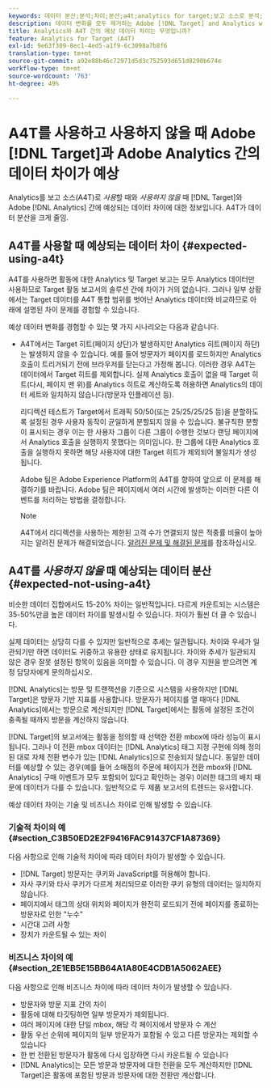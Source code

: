 ```yaml
---
keywords: 데이터 분산;분석;차이;분산;a4t;analytics for target;보고 소스로 분석;불일치;일치하지 않음
description: 데이터 변화를 모두 제거하는 Adobe [!DNL Target] and Analytics when not using Analytics for [!DNL Target] (A4T) 간 예상 데이터 차이에 대해 알아봅니다.
title: Analytics와 A4T 간의 예상 데이터 차이는 무엇입니까?
feature: Analytics for Target (A4T)
exl-id: 9e63f309-8ec1-4ed5-a1f9-6c3098a7b8f6
translation-type: tm+mt
source-git-commit: a92e88b46c72971d5d3c752593d651d8290b674e
workflow-type: tm+mt
source-wordcount: '763'
ht-degree: 49%

---
```


# A4T를 사용하고 사용하지 않을 때 Adobe [!DNL Target]과 Adobe Analytics 간의 데이터 차이가 예상

Analytics를 보고 소스(A4T)로 *사용*&#x200B;할 때와 *사용하지 않을* 때 [!DNL Target]와 Adobe [!DNL Analytics] 간에 예상되는 데이터 차이에 대한 정보입니다. A4T가 데이터 분산을 크게 줄임.

## A4T를 사용할 때 예상되는 데이터 차이 {#expected-using-a4t}

A4T를 사용하면 활동에 대한 Analytics 및 Target 보고는 모두 Analytics 데이터만 사용하므로 Target 활동 보고서의 솔루션 간에 차이가 거의 없습니다. 그러나 일부 상황에서는 Target 데이터를 A4T 통합 범위를 벗어난 Analytics 데이터와 비교하므로 아래에 설명된 차이 문제를 경험할 수 있습니다.

예상 데이터 변화를 경험할 수 있는 몇 가지 시나리오는 다음과 같습니다.

* A4T에서는 Target 히트(페이지 상단)가 발생하지만 Analytics 히트(페이지 하단)는 발생하지 않을 수 있습니다. 예를 들어 방문자가 페이지를 로드하지만 Analytics 호출이 트리거되기 전에 브라우저를 닫는다고 가정해 봅니다. 이러한 경우 A4T는 데이터에서 Target 히트를 제외합니다. 실제 Analytics 호출이 없을 때 Target 히트(다시, 페이지 맨 위)를 Analytics 히트로 계산하도록 허용하면 Analytics의 데이터 세트와 일치하지 않습니다(방문자 인플레이션 등).

   리디렉션 테스트가 Target에서 트래픽 50/50(또는 25/25/25/25 등)을 분할하도록 설정된 경우 사용자 동작이 균일하게 분할되지 않을 수 있습니다. 불규칙한 분할이 표시되는 경우 이는 한 사용자 그룹이 다른 그룹이 수행한 것보다 랜딩 페이지에서 Analytics 호출을 실행하지 못했다는 의미입니다. 한 그룹에 대한 Analytics 호출을 실행하지 못하면 해당 사용자에 대한 Target 히트가 제외되어 불일치가 생성됩니다.

   Adobe 팀은 Adobe Experience Platform의 A4T를 향하여 앞으로 이 문제를 해결하기를 바랍니다. Adobe 팀은 페이지에서 여러 시간에 발생하는 이러한 다른 이벤트를 처리하는 방법을 결정합니다.

   >[!NOTE]
   >
   >A4T에서 리디렉션을 사용하는 제한된 고객 수가 연결되지 않은 적중률 비율이 높아지는 알려진 문제가 해결되었습니다. [알려진 문제 및 해결된 문제](/help/r-release-notes/known-issues-resolved-issues.md#redirect)를 참조하십시오.

## A4T를 *사용하지 않을* 때 예상되는 데이터 분산 {#expected-not-using-a4t}

비슷한 데이터 집합에서도 15-20% 차이는 일반적입니다. 다르게 카운트되는 시스템은 35-50%만큼 높은 데이터 차이를 발생시킬 수 있습니다. 차이가 훨씬 더 클 수 있습니다.

실제 데이터는 상당히 다를 수 있지만 일반적으로 추세는 일관됩니다. 차이와 우세가 일관되기만 하면 데이터도 귀중하고 유용한 상태로 유지됩니다. 차이와 추세가 일관되지 않은 경우 잘못 설정된 항목이 있음을 의미할 수 있습니다. 이 경우 지원을 받으려면 계정 담당자에게 문의하십시오.

[!DNL Analytics]는 방문 및 트랜잭션을 기준으로 시스템을 사용하지만 [!DNL Target]은 방문자 기반 지표를 사용합니다. 방문자가 페이지를 열 때마다 [!DNL Analytics]에서는 방문으로 계산되지만 [!DNL Target]에서는 활동에 설정된 조건이 충족될 때까지 방문을 계산하지 않습니다.

[!DNL Target]의 보고서에는 활동을 정의할 때 선택한 전환 mbox에 따라 성능이 표시됩니다. 그러나 이 전환 mbox 데이터는 [!DNL Analytics] 태그 지정 구현에 의해 정의된 대로 자체 전환 변수가 있는 [!DNL Analytics]으로 전송되지 않습니다. 동일한 데이터를 예상할 수 있는 경우(예를 들어 소매점의 주문에 페이지가 전환 mbox와 [!DNL Analytics] 구매 이벤트가 모두 포함되어 있다고 확인하는 경우) 이러한 태그의 배치 때문에 데이터가 다를 수 있습니다. 일반적으로 두 제품 보고서의 트렌드는 유사합니다.

예상 데이터 차이는 기술 및 비즈니스 차이로 인해 발생할 수 있습니다.

### 기술적 차이의 예 {#section_C3B50ED2E2F9416FAC91437CF1A87369}

다음 사항으로 인해 기술적 차이에 따라 데이터 차이가 발생할 수 있습니다.

* [!DNL Target] 방문자는 쿠키와 JavaScript를 허용해야 합니다.
* 자사 쿠키와 타사 쿠키가 다르게 처리되므로 이러한 쿠키 유형의 데이터는 일치하지 않습니다.
* 페이지에서 태그의 상대 위치와 페이지가 완전히 로드되기 전에 페이지를 종료하는 방문자로 인한 &quot;누수&quot;
* 시간대 고려 사항
* 장치가 카운트될 수 있는 차이

### 비즈니스 차이의 예  {#section_2E1EB5E15BB64A1A80E4CDB1A5062AEE}

다음 사항으로 인해 비즈니스 차이에 따라 데이터 차이가 발생할 수 있습니다.

* 방문자와 방문 지표 간의 차이
* 활동에 대해 타깃팅하면 일부 방문자가 제외됩니다.
* 여러 페이지에 대한 단일 mbox, 해당 각 페이지에서 방문자 수 계산
* 활동 우선 순위에 페이지의 일부 방문자가 포함될 수 있고 다른 방문자는 제외할 수 있습니다
* 한 번 전환된 방문자가 활동에 다시 입장하면 다시 카운트될 수 있습니다
* [!DNL Analytics]는 모든 방문과 방문자에 대한 전환을 모두 계산하지만 [!DNL Target]은 활동에 포함된 방문과 방문자에 대한 전환만 계산합니다.
